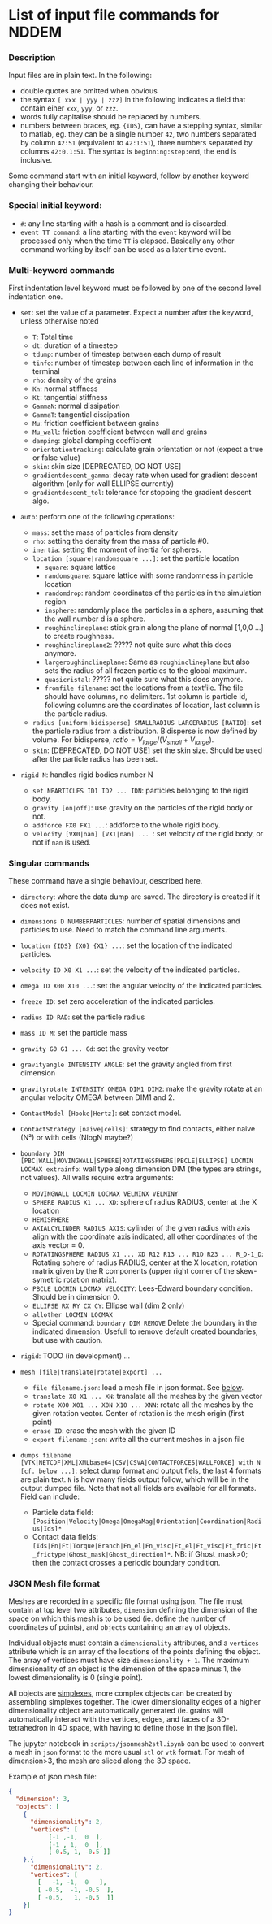 # List of input file commands for NDDEM
### Description
Input files are in plain text.
In the following: 

- double quotes are omitted when obvious
- the syntax `[ xxx | yyy | zzz]` in the following indicates a field that contain eiher `xxx`, `yyy`, or `zzz`.
- words fully capitalise should be replaced by numbers. 
- numbers between braces, eg. `{IDS}`, can have a stepping syntax, similar to matlab, eg. they can be a single number `42`, two numbers separated by column `42:51` (equivalent to `42:1:51`), three numbers separated by columns `42:0.1:51`. The syntax is `beginning:step:end`, the end is inclusive. 

Some command start with an initial keyword, follow by another keyword changing their behaviour.

### Special initial keyword:
- `#`: any line starting with a hash is a comment and is discarded.
- `event TT command`: a line starting with the `event` keyword will be processed only when the time `TT` is elapsed. Basically any other command working by itself can be used as a later time event. 

### Multi-keyword commands
First indentation level keyword must be followed by one of the second level indentation one.

- `set`: set the value of a parameter. Expect a number after the keyword, unless otherwise noted
  - `T`: Total time
  - `dt`: duration of a timestep
  - `tdump`: number of timestep between each dump of result
  - `tinfo`: number of timestep between each line of information in the terminal
  - `rho`: density of the grains
  - `Kn`: normal stiffness
  - `Kt`: tangential stiffness
  - `GammaN`: normal dissipation
  - `GammaT`: tangential dissipation
  - `Mu`: friction coefficient between grains
  - `Mu_wall`: friction coefficient between wall and grains
  - `damping`: global damping coefficient
  - `orientationtracking`: calculate grain orientation or not (expect a true or false value)
  - `skin`: skin size [DEPRECATED, DO NOT USE]
  - `gradientdescent_gamma`: decay rate when used for gradient descent algorithm (only for wall ELLIPSE currently)
  - `gradientdescent_tol`: tolerance for stopping the gradient descent algo. 

- `auto`: perform one of the following operations:
  - `mass`: set the mass of particles from density
  - `rho`: setting the density from the mass of particle #0. 
  - `inertia`: setting the moment of inertia for spheres.
  - `location [square|randomsquare ...]`: set the particle location
    - `square`: square lattice
    - `randomsquare`: square lattice with some randomness in particle location
    - `randomdrop`: random coordinates of the particles in the simulation region
    - `insphere`: randomly place the particles in a sphere, assuming that the wall number d is a sphere. 
    - `roughinclineplane`: stick grain along the plane of normal [1,0,0 ...] to create roughness.
    - `roughinclineplane2`: ????? not quite sure what this does anymore. 
    - `largeroughinclineplane`: Same as `roughinclineplane` but also sets the radius of all frozen particles to the global maximum.
    - `quasicristal`: ????? not quite sure what this does anymore. 
    - `fromfile filename`: set the locations from a textfile. The file should have columns, no delimiters. 1st column is particle id, following columns are the coordinates of location, last column is the particle radius. 
  - `radius [uniform|bidisperse] SMALLRADIUS LARGERADIUS [RATIO]`: set the particle radius from a distribution. Bidisperse is now defined by volume. For bidisperse, $ratio=V_{large}/(V_{small}+V_{large})$.
  - `skin`: [DEPRECATED, DO NOT USE] set the skin size. Should be used after the particle radius has been set. 
  
- `rigid N`: handles rigid bodies number N
  - `set NPARTICLES ID1 ID2 ... IDN`: particles belonging to the rigid body. 
  - `gravity [on|off]`: use gravity on the particles of the rigid body or not. 
  - `addforce FX0 FX1 ...`: addforce to the whole rigid body. 
  - `velocity [VX0|nan] [VX1|nan] ... `: set velocity of the rigid body, or not if `nan` is used. 
  
### Singular commands
These command have a single behaviour, described here.

- `directory`: where the data dump are saved. The directory is created if it does not exist. 
- `dimensions D NUMBERPARTICLES`: number of spatial dimensions and particles to use. Need to match the command line arguments.
- `location {IDS} {X0} {X1} ...`: set the location of the indicated particles. 
- `velocity ID X0 X1 ...`: set the velocity of the indicated particles. 
- `omega ID X00 X10 ...`: set the angular velocity of the indicated particles.
- `freeze ID`: set zero acceleration of the indicated particles. 
- `radius ID RAD`: set the particle radius
- `mass ID M`: set the particle mass
- `gravity G0 G1 ... Gd`: set the gravity vector
- `gravityangle INTENSITY ANGLE`: set the gravity angled from first dimension
- `gravityrotate INTENSITY OMEGA DIM1 DIM2`: make the gravity rotate at an angular velocity OMEGA between DIM1 and 2.
- `ContactModel [Hooke|Hertz]`: set contact model.
- `ContactStrategy [naive|cells]`: strategy to find contacts, either naive (N²) or with cells (NlogN maybe?)
- `boundary DIM [PBC|WALL|MOVINGWALL|SPHERE|ROTATINGSPHERE|PBCLE|ELLIPSE] LOCMIN LOCMAX extrainfo`: wall type along dimension DIM (the types are strings, not values). All walls require extra arguments:
  - `MOVINGWALL LOCMIN LOCMAX VELMINX VELMINY`
  - `SPHERE RADIUS X1 ... XD`: sphere of radius RADIUS, center at the X location
  - `HEMISPHERE`
  - `AXIALCYLINDER RADIUS AXIS`: cylinder of the given radius with axis align with the coordinate axis indicated, all other coordinates of the axis vector = 0. 
  - `ROTATINGSPHERE RADIUS X1 ... XD R12 R13 ... R1D R23 ... R_D-1_D`: Rotating sphere of radius RADIUS, center at the X location, rotation matrix given by the R components (upper right corner of the skew-symetric rotation matrix). 
  - `PBCLE LOCMIN LOCMAX VELOCITY`: Lees-Edward boundary condition. Should be in dimension 0. 
  - `ELLIPSE RX RY CX CY`: Ellipse wall (dim 2 only)
  - `allother LOCMIN LOCMAX`
  - Special command: `boundary DIM REMOVE` Delete the boundary in the indicated dimension. Usefull to remove default created boundaries, but use with caution. 
- `rigid`: TODO (in development) ...
- `mesh [file|translate|rotate|export] ...`
  - `file filename.json`: load a mesh file in json format. See [below](#json-mesh-file-format).
  - `translate X0 X1 ... XN`: translate all the meshes by the given vector
  - `rotate X00 X01 ... X0N X10 ... XNN`: rotate all the meshes by the given rotation vector. Center of rotation is the mesh origin (first point)
  - `erase ID`: erase the mesh with the given ID
  - `export filename.json`: write all the current meshes in a json file
  
- `dumps filename [VTK|NETCDF|XML|XMLbase64|CSV|CSVA|CONTACTFORCES|WALLFORCE] with N [cf. below ...]`: select dump format and output fiels, the last 4 formats are plain text. `N` is how many fields output follow, which will be in the output dumped file. Note that not all fields are available for all formats. Field can include:
  - Particle data field: `[Position|Velocity|Omega|OmegaMag|Orientation|Coordination|Radius|Ids]*`
  - Contact data fields: `[Ids|Fn|Ft|Torque|Branch|Fn_el|Fn_visc|Ft_el|Ft_visc|Ft_fric|Ft_frictype|Ghost_mask|Ghost_direction]*`. NB: if Ghost_mask>0; then the contact crosses a periodic boundary condition. 

### JSON Mesh file format
Meshes are recorded in a specific file format using json. The file must contain at top level two attributes, `dimension` defining the dimension of the space on which this mesh is to be used (ie. define the number of coordinates of points), and `objects` containing an array of objects. 

Individual objects must contain a `dimensionality` attributes, and a `vertices` attribute which is an array of the locations of the points defining the object. The array of vertices must have size `dimensionality + 1`. The maximum dimensionality of an object is the dimension of the space minus 1, the lowest dimensionality is 0 (single point). 

All objects are [simplexes](https://en.wikipedia.org/wiki/Simplex), more complex objects can be created by assembling simplexes together. The lower dimensionality edges of a higher dimensionality object are automatically generated (ie. grains will automatically interact with the vertices, edges, and faces of a 3D-tetrahedron in 4D space, with having to define those in the json file).

The jupyter notebook in `scripts/jsonmesh2stl.ipynb` can be used to convert a mesh in `json` format to the more usual `stl` or `vtk` format. For mesh of dimension>3, the mesh are sliced along the 3D space. 

Example of json mesh file:
```json
{
  "dimension": 3,
  "objects": [
    {
      "dimensionality": 2,
      "vertices": [
           [-1 ,-1,  0  ],
           [-1 , 1,  0  ],
           [-0.5, 1, -0.5 ]]
    },{
      "dimensionality": 2,
      "vertices": [
        [   -1, -1,  0   ],
        [ -0.5,  -1, -0.5  ],
        [ -0.5,   1, -0.5  ]]
    }]
}
```



